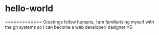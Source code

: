 # hello-world
=============
Greetings fellow humans, I am familiarising myself with the git systems so I can become a web developer/ designer =D
